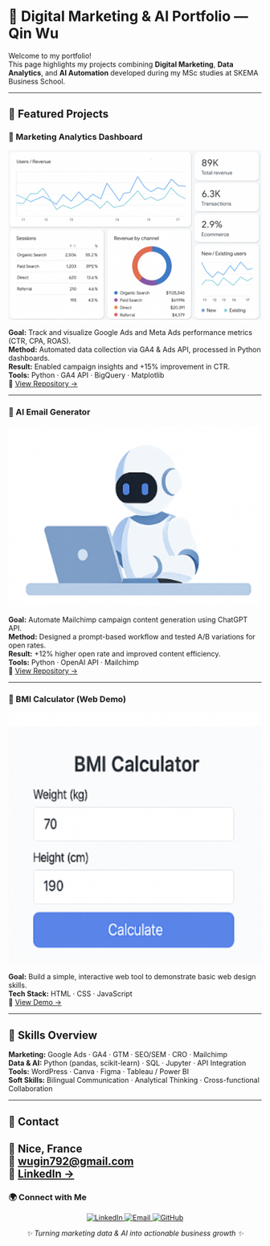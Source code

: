 # 🌟 Digital Marketing & AI Portfolio — Qin Wu  

Welcome to my portfolio!  
This page highlights my projects combining **Digital Marketing**, **Data Analytics**, and **AI Automation** developed during my MSc studies at SKEMA Business School.  

---

## 🚀 Featured Projects  

### 🧭 Marketing Analytics Dashboard
<img src="assets/img/analytics-dashboard.webp" width="600" alt="Marketing Analytics Dashboard preview">

**Goal:** Track and visualize Google Ads and Meta Ads performance metrics (CTR, CPA, ROAS).  
**Method:** Automated data collection via GA4 & Ads API, processed in Python dashboards.  
**Result:** Enabled campaign insights and +15% improvement in CTR.  
**Tools:** Python · GA4 API · BigQuery · Matplotlib  
🔗 [View Repository →](https://github.com/Wu-7in/marketing-analytics-dashboard)

---

### 🤖 AI Email Generator
<img src="assets/img/ai-email-generator.webp" width="600" alt="AI Email Generator preview">

**Goal:** Automate Mailchimp campaign content generation using ChatGPT API.  
**Method:** Designed a prompt-based workflow and tested A/B variations for open rates.  
**Result:** +12% higher open rate and improved content efficiency.  
**Tools:** Python · OpenAI API · Mailchimp  
🔗 [View Repository →](https://github.com/Wu-7in/ai-email-generator)

---

### 🧮 BMI Calculator (Web Demo)
<img src="assets/img/bmi-calculator.webp" width="600" alt="BMI Calculator preview">

**Goal:** Build a simple, interactive web tool to demonstrate basic web design skills.  
**Tech Stack:** HTML · CSS · JavaScript  
🔗 [View Demo →](https://github.com/Wu-7in/bmi-calculator)
 
---

## 🧠 Skills Overview  
**Marketing:** Google Ads · GA4 · GTM · SEO/SEM · CRO · Mailchimp  
**Data & AI:** Python (pandas, scikit-learn) · SQL · Jupyter · API Integration  
**Tools:** WordPress · Canva · Figma · Tableau / Power BI  
**Soft Skills:** Bilingual Communication · Analytical Thinking · Cross-functional Collaboration  

---

## 💬 Contact  
📍 Nice, France  
📧 wugin792@gmail.com  
💼 [LinkedIn →](https://linkedin.com/in/qin-wu)  
---

### 🌍 Connect with Me

<p align="center">
  <a href="https://www.linkedin.com/in/qin-wu7/" target="_blank">
    <img src="https://img.shields.io/badge/LinkedIn-0077B5?style=for-the-badge&logo=linkedin&logoColor=white" alt="LinkedIn" />
  </a>
  <a href="mailto:wuqin792@gmail.com">
    <img src="https://img.shields.io/badge/Email-D14836?style=for-the-badge&logo=gmail&logoColor=white" alt="Email" />
  </a>
  <a href="https://github.com/Wu-7in" target="_blank">
    <img src="https://img.shields.io/badge/GitHub-181717?style=for-the-badge&logo=github&logoColor=white" alt="GitHub" />
  </a>
</p>

<p align="center"><em>✨ Turning marketing data & AI into actionable business growth ✨</em></p>
